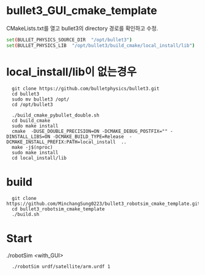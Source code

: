 # bullet3_GUI_cmake_template
CMakeLists.txt를 열고 bullet3의 directory 경로를 확인하고 수정.
```bash
set(BULLET_PHYSICS_SOURCE_DIR  "/opt/bullet3")
set(BULLET_PHYSICS_LIB  "/opt/bullet3/build_cmake/local_install/lib")
```

# local_install/lib이 없는경우
```
  git clone https://github.com/bulletphysics/bullet3.git
  cd bullet3
  sudo mv bullet3 /opt/
  cd /opt/bullet3

  ./build_cmake_pybullet_double.sh
  cd build_cmake
  sudo make install
  cmake  -DUSE_DOUBLE_PRECISION=ON -DCMAKE_DEBUG_POSTFIX="" -DINSTALL_LIBS=ON -DCMAKE_BUILD_TYPE=Release  -DCMAKE_INSTALL_PREFIX:PATH=local_install  ..
  make -j$(nproc)
  sudo make install
  cd local_install/lib
```

# build
```
  git clone https://github.com/MinchangSung0223/bullet3_robotsim_cmake_template.git
  cd bullet3_robotsim_cmake_template 
  ./build.sh
```

# Start
./robotSim <urdfPath> <with_GUI>
```bash
  ./robotSim urdf/satellite/arm.urdf 1
```
